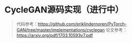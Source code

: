 # CycleGAN源码实现（进行中）
>代码参考：https://github.com/eriklindernoren/PyTorch-GAN/tree/master/implementations/cyclegan
>论文参考：https://arxiv.org/pdf/1703.10593v7.pdf
